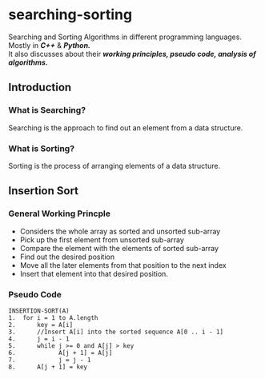 # searching-sorting
Searching and Sorting Algorithms in different programming languages. Mostly in ***C++*** & ***Python.***  
It also discusses about their ***working principles, pseudo code, analysis of algorithms.***  
## Introduction
### What is Searching?  
Searching is the approach to find out an element from a data structure.  
### What is Sorting?
Sorting is the process of arranging elements of a data structure.
## Insertion Sort
### General Working Princple
- Considers the whole array as sorted and unsorted sub-array
- Pick up the first element from unsorted sub-array
- Compare the element with the elements of sorted sub-array
- Find out the desired position
- Move all the later elements from that position to the next index
- Insert that element into that desired position.
### Pseudo Code
```
INSERTION-SORT(A)
1.  for i = 1 to A.length
2.      key = A[i]
3.      //Insert A[i] into the sorted sequence A[0 .. i - 1]
4.      j = i - 1
5.      while j >= 0 and A[j] > key
6.            A[j + 1] = A[j]
7.            j = j - 1
8.      A[j + 1] = key
```
